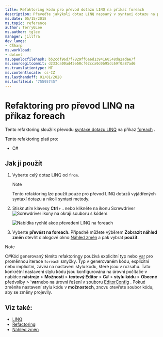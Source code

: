 ```yaml
---
title: Refaktoring kódu pro převod dotazu LINQ na příkaz foreach
description: Převeďte jakýkoli dotaz LINQ napsaný v syntaxi dotazu na příkaz foreach.
ms.date: 05/15/2018
ms.topic: reference
author: TerryGLee
ms.author: tglee
manager: jillfra
dev_langs:
- CSharp
ms.workload:
- dotnet
ms.openlocfilehash: bb2cdf96d7f7829ff6a6d1394160548da2adae7f
ms.sourcegitcommit: d233ca00ad45e50cf62cca0d0b95dc69f0a87ad6
ms.translationtype: MT
ms.contentlocale: cs-CZ
ms.lasthandoff: 01/01/2020
ms.locfileid: "75595745"
---
```

# <a name="refactoring-to-convert-linq-to-a-foreach-statement"></a>Refaktoring pro převod LINQ na příkaz foreach

Tento refaktoring slouží k převodu [syntaxe dotazu LINQ](/dotnet/csharp/programming-guide/concepts/linq/query-syntax-and-method-syntax-in-linq) na příkaz [foreach](/dotnet/csharp/language-reference/keywords/foreach-in) .

Tento refaktoring platí pro:

- C#

## <a name="how-to-use-it"></a>Jak ji použít

1. Vyberte celý dotaz LINQ od `from`.

   > [!NOTE]
   > Tento refaktoring lze použít pouze pro převod LINQ dotazů vyjádřených syntaxí dotazu a nikoli syntaxí metody.

1. Stisknutím klávesy **Ctrl**+ **.** nebo klikněte na ikonu Screwdriver ![Screwdriver ikony](../media/screwdriver-icon.png) na okraji souboru s kódem.

   ![Nabídka rychlé akce převedení LINQ na foreach](media/convert-linq-to-foreach.png)

1. Vyberte **převést na foreach**. Případně můžete výběrem **Zobrazit náhled změn** otevřít dialogové okno [Náhled změn](../../ide/preview-changes.md) a pak vybrat **použít**.

> [!NOTE]
> C#Kód generovaný těmito refaktoringy používá explicitní typ nebo [var](/dotnet/csharp/language-reference/keywords/var) pro proměnnou iterace `foreach` smyčky. Typ v generovaném kódu, explicitní nebo implicitní, závisí na nastavení stylu kódu, které jsou v rozsahu. Tato konkrétní nastavení stylu kódu jsou konfigurována na úrovni počítače v nabídce **nástroje** > **Možnosti** > **textový Editor** > **C#**  > **stylu kódu** > **Obecné** předvolby > \'**var**nebo na úrovni řešení v souboru [EditorConfig](../../ide/editorconfig-language-conventions.md#implicit-and-explicit-types) . Pokud změníte nastavení stylu kódu v **možnostech**, znovu otevřete soubor kódu, aby se změny projevily.

## <a name="see-also"></a>Viz také:

- [LINQ](/dotnet/standard/using-linq)
- [Refactoring](../refactoring-in-visual-studio.md)
- [Náhled změn](../../ide/preview-changes.md)
